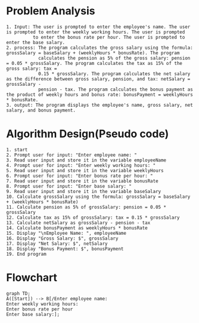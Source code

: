 # Problem Analysis
    1. Input: The user is prompted to enter the employee's name. The user is prompted to enter the weekly working hours. The user is prompted 
              to enter the bonus rate per hour. The user is prompted to enter the base salary.
    2. process: The program calculates the gross salary using the formula: grossSalary = baseSalary + (weeklyHours * bonusRate). The program
                calculates the pension as 5% of the gross salary: pension = 0.05 * grossSalary. The program calculates the tax as 15% of the gross salary: tax =
                0.15 * grossSalary. The program calculates the net salary as the difference between gross salary, pension, and tax: netSalary = grossSalary -
                pension - tax. The program calculates the bonus payment as the product of weekly hours and bonus rate: bonusPayment = weeklyHours * bonusRate.
    3. output: The program displays the employee's name, gross salary, net salary, and bonus payment.
# Algorithm Design(Pseudo code)
    1. start
    2. Prompt user for input: "Enter employee name: "
    3. Read user input and store it in the variable employeeName
    4. Prompt user for input: "Enter weekly working hours: "
    5. Read user input and store it in the variable weeklyHours
    6. Prompt user for input: "Enter bonus rate per hour: "
    7. Read user input and store it in the variable bonusRate
    8. Prompt user for input: "Enter base salary: "
    9. Read user input and store it in the variable baseSalary
    10. Calculate grossSalary using the formula: grossSalary = baseSalary + (weeklyHours * bonusRate)
    11. Calculate pension as 5% of grossSalary: pension = 0.05 * grossSalary
    12. Calculate tax as 15% of grossSalary: tax = 0.15 * grossSalary
    13. Calculate netSalary as grossSalary - pension - tax
    14. Calculate bonusPayment as weeklyHours * bonusRate
    15. Display "\nEmployee Name: ", employeeName
    16. Display "Gross Salary: $", grossSalary
    17. Display "Net Salary: $", netSalary
    18. Display "Bonus Payment: $", bonusPayment
    19. End program
# Flowchart
```mermaid
graph TD;
A([Start]) --> B[/Enter employee name:
Enter weekly working hours:
Enter bonus rate per hour
Enter base salary:];


